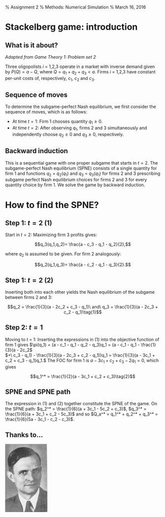 % Assignment 2
% Methods: Numerical Simulation
% March 16, 2016



Stackelberg game: introduction
================

What is it about?
----------

*Adapted from Game Theory 1: Problem set 2*

Three oligopolists $i$ = 1,2,3 operate in a market with inverse demand given by $P(Q) = a - Q$, where $Q = q_1 +q_2 +q_3 < a$. Firms $i$ = 1,2,3 have constant per-unit costs of, respectively, $c_1$, $c_2$ and $c_3$. 

Sequence of moves
----------

To determine the subgame-perfect Nash equilibrium, we first consider the sequence of moves, which is as follows: 

* At time $t = 1$: Firm 1 chooses quantity $q_1 \geq 0$.
* At time $t = 2$: After observing $q_1$, firms 2 and 3 simultaneously and independently choose $q_2 \geq 0$ and $q_3 \geq 0$, respectively.

Backward induction
----------
This is a sequential game with one proper subgame that starts in $t = 2$. The subgame-perfect Nash equilibrium (SPNE) consists of a single quantity for firm 1 and functions $q_2$ = $q_2(q_1)$ and $q_3$ = $q_3(q_1)$ for firms 2 and 3 prescribing subgame perfect Nash equilibrium choices for firms 2 and 3 for every quantity choice by firm 1. We solve the game by backward induction. 


How to find the SPNE?
================

Step 1: $t = 2$ (1)
----------
Start in $t = 2$: Maximizing firm 3 profits gives:

$$q_3(q_1,q_2)= \frac{a - c_3 - q_1 - q_2}{2},$$

where $q_2$ is assumed to be given. For firm 2 analogously:

$$q_2(q_1,q_3)= \frac{a - c_2 - q_1 - q_3}{2}.$$

Step 1: $t = 2$ (2)
----------
Inserting both into each other yields the Nash equilibrium of the subgame between firms 2 and 3:

$$q_2 = \frac{1}{3}(a - 2c_2 + c_3 - q_1)\ and\ q_3 = \frac{1}{3}(a - 2c_3 + c_2 - q_1)\tag{1}$$

Step 2: $t = 1$
----------
Moving to $t$ = 1: Inserting the expressions in (1) into the objective function of firm 1 gives $\pi(q_1) = (a - c_1 - q_1 - q_2 - q_3)q_1 = (a - c_1 - q_1 - \frac{1}{3}(a - 2c_2$ <br /> $+\ c_3 - q_1) - \frac{1}{3}(a - 2c_3 + c_2 - q_1))q_1 = \frac{1}{3}(a - 3c_1 + c_2 + c_3 - q_1)q_1.$ The FOC for firm 1 is $a - 3c_1 + c_2 + c_3 - 2q_1 = 0$, which gives

$$q_1^* = \frac{1}{2}(a - 3c_1 + c_2 + c_3)\tag{2}$$

SPNE and SPNE path
----------
The expression in (1) and (2) together constitute the SPNE of the game. On the SPNE path: $q_2^* = \frac{1}{6}(a + 3c_1 - 5c_2 + c_3)$, $q_3^* = \frac{1}{6}(a + 3c_1 + c_2 - 5c_3)$ and so $Q_a^* = q_1^* + q_2^* + q_3^* = \frac{1}{6}(5a - 3c_1 - c_2 - c_3)$.

Thanks to...
----------
![Heinrich von Stackelberg](images/Heinrich_von_stackelberg.gif "Heinrich von Stackelberg")


